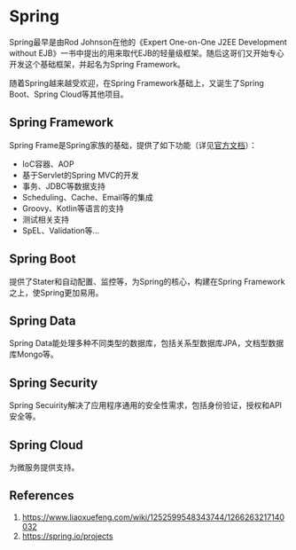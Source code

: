 # Spring

Spring最早是由Rod Johnson在他的《Expert One-on-One J2EE Development without EJB》一书中提出的用来取代EJB的轻量级框架。随后这哥们又开始专心开发这个基础框架，并起名为Spring Framework。

随着Spring越来越受欢迎，在Spring Framework基础上，又诞生了Spring Boot、Spring Cloud等其他项目。

## Spring Framework

Spring Frame是Spring家族的基础，提供了如下功能（详见[官方文档](https://docs.spring.io/spring-framework/docs/current/reference/html/)）：

- IoC容器、AOP
- 基于Servlet的Spring MVC的开发
- 事务、JDBC等数据支持
- Scheduling、Cache、Email等的集成
- Groovy、Kotlin等语言的支持
- 测试相关支持
- SpEL、Validation等...

## Spring Boot

提供了Stater和自动配置、监控等，为Spring的核心，构建在Spring Framework之上，使Spring更加易用。

## Spring Data

Spring Data能处理多种不同类型的数据库，包括关系型数据库JPA，文档型数据库Mongo等。

## Spring Security

Spring Secuirity解决了应用程序通用的安全性需求，包括身份验证，授权和API安全等。

## Spring Cloud

为微服务提供支持。

## References

1. https://www.liaoxuefeng.com/wiki/1252599548343744/1266263217140032
2. https://spring.io/projects